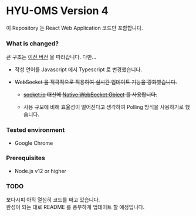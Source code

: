 # HYU-OMS Version 4

이 Repository 는 React Web Application 코드만 포함합니다.


### What is changed?

큰 구조는 [이전 버전](https://github.com/HYU-OMS/hyu-oms-webapp-v3) 을 따라갑니다. 다만...

- 작성 언어를 Javascript 에서 Typescript 로 변경했습니다.

- ~~WebSocket 을 적극적으로 적용하여 실시간 업데이트 기능을 강화했습니다.~~

    - ~~[socket.io](https://www.npmjs.com/package/socket.io) 대신에 [Native WebSocket Object](https://developer.mozilla.org/en-US/docs/Web/API/WebSocket) 를 사용합니다.~~
    
    - 사용 규모에 비해 효율성이 떨어진다고 생각하여 Polling 방식을 사용하기로 했습니다.


### Tested environment

- Google Chrome


### Prerequisites

- Node.js v12 or higher

 
### TODO

보다시피 아직 열심히 코드를 짜고 있습니다.  
완성이 되는 대로 README 를 풍부하게 업데이트 할 예정입니다.